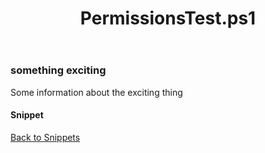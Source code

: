 ﻿---
layout: post
title: PermissionsTest.ps1
---

### something exciting

Some information about the exciting thing

#### Snippet

<script src="https://gist-it.appspot.com/github.com/BanterBoy/scripts-blog/blob/master/PowerShell/snippets/PermissionsTest.ps1" crossorigin="anonymous"></script>

<a href="/menu/_pages/snippets.html">Back to Snippets</a>
